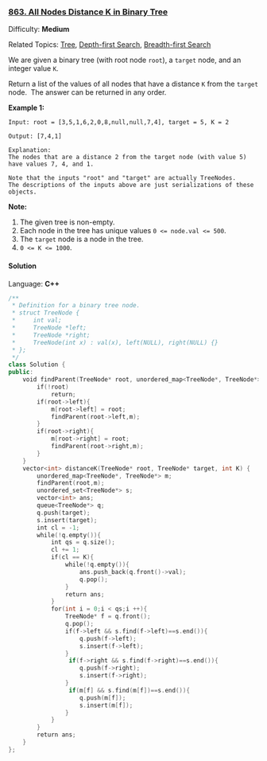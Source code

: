 ### [863\. All Nodes Distance K in Binary Tree](https://leetcode.com/problems/all-nodes-distance-k-in-binary-tree/)

Difficulty: **Medium**

Related Topics: [Tree](https://leetcode.com/tag/tree/), [Depth-first Search](https://leetcode.com/tag/depth-first-search/), [Breadth-first Search](https://leetcode.com/tag/breadth-first-search/)

We are given a binary tree (with root node `root`), a `target` node, and an integer value `K`.

Return a list of the values of all nodes that have a distance `K` from the `target` node.  The answer can be returned in any order.

**Example 1:**

```
Input: root = [3,5,1,6,2,0,8,null,null,7,4], target = 5, K = 2

Output: [7,4,1]

Explanation:
The nodes that are a distance 2 from the target node (with value 5)
have values 7, 4, and 1.

Note that the inputs "root" and "target" are actually TreeNodes.
The descriptions of the inputs above are just serializations of these objects.
```

**Note:**

1.  The given tree is non-empty.
2.  Each node in the tree has unique values `0 <= node.val <= 500`.
3.  The `target` node is a node in the tree.
4.  `0 <= K <= 1000`.

#### Solution

Language: **C++**

```c++
/**
 * Definition for a binary tree node.
 * struct TreeNode {
 *     int val;
 *     TreeNode *left;
 *     TreeNode *right;
 *     TreeNode(int x) : val(x), left(NULL), right(NULL) {}
 * };
 */
class Solution {
public:
    void findParent(TreeNode* root, unordered_map<TreeNode*, TreeNode*>&m){
        if(!root)
            return;
        if(root->left){
            m[root->left] = root;
            findParent(root->left,m);
        }
        if(root->right){
            m[root->right] = root;
            findParent(root->right,m);
        }
    }
    vector<int> distanceK(TreeNode* root, TreeNode* target, int K) {
        unordered_map<TreeNode*, TreeNode*> m;
        findParent(root,m);
        unordered_set<TreeNode*> s;
        vector<int> ans;
        queue<TreeNode*> q;
        q.push(target);
        s.insert(target);
        int cl = -1;
        while(!q.empty()){
            int qs = q.size();
            cl += 1;
            if(cl == K){
                while(!q.empty()){
                    ans.push_back(q.front()->val);
                    q.pop();
                }
                return ans;
            }
            for(int i = 0;i < qs;i ++){
                TreeNode* f = q.front();
                q.pop();
                if(f->left && s.find(f->left)==s.end()){
                    q.push(f->left);
                    s.insert(f->left);
                }
                 if(f->right && s.find(f->right)==s.end()){
                    q.push(f->right);
                    s.insert(f->right);
                }
                 if(m[f] && s.find(m[f])==s.end()){
                    q.push(m[f]);
                    s.insert(m[f]);
                }
            }
        }
        return ans;
    }
};
```
